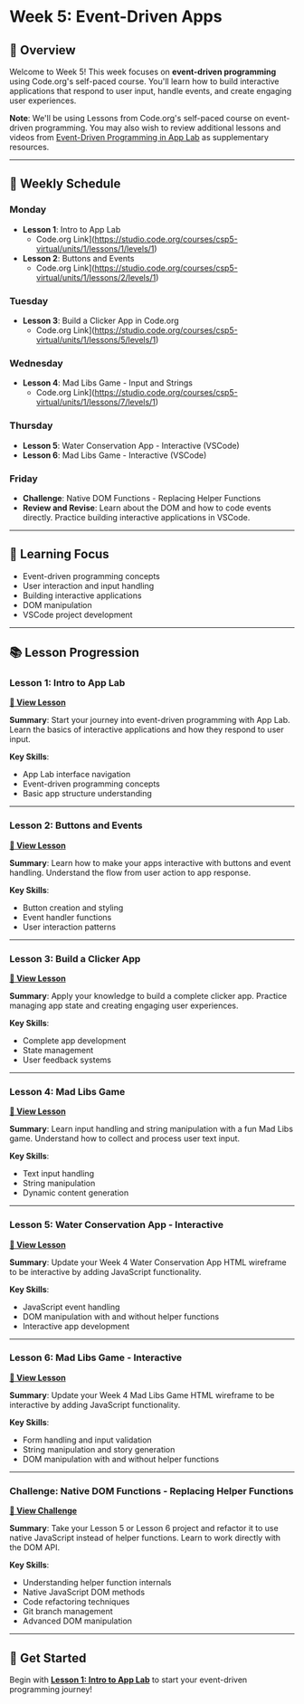 # Week 5: Event-Driven Apps

## 🎯 **Overview**

Welcome to Week 5! This week focuses on **event-driven programming** using Code.org's self-paced course. You'll learn how to build interactive applications that respond to user input, handle events, and create engaging user experiences.

**Note**: We'll be using Lessons from Code.org's self-paced course on event-driven programming. You may also wish to review additional lessons and videos from [Event-Driven Programming in App Lab](https://studio.code.org/courses/csp5-virtual/units/1) as supplementary resources.

---

## 📅 **Weekly Schedule**

### **Monday**
- **Lesson 1**: Intro to App Lab
  - Code.org Link](https://studio.code.org/courses/csp5-virtual/units/1/lessons/1/levels/1)
- **Lesson 2**: Buttons and Events
  - Code.org Link](https://studio.code.org/courses/csp5-virtual/units/1/lessons/2/levels/1)

### **Tuesday**
- **Lesson 3**: Build a Clicker App in Code.org
  - Code.org Link](https://studio.code.org/courses/csp5-virtual/units/1/lessons/5/levels/1)

### **Wednesday**
- **Lesson 4**: Mad Libs Game - Input and Strings
  - Code.org Link](https://studio.code.org/courses/csp5-virtual/units/1/lessons/7/levels/1)

### **Thursday**
- **Lesson 5**: Water Conservation App - Interactive (VSCode)
- **Lesson 6**: Mad Libs Game - Interactive (VSCode)

### **Friday**
- **Challenge**: Native DOM Functions - Replacing Helper Functions
- **Review and Revise**: Learn about the DOM and how to code events directly. Practice building interactive applications in VSCode.

---

## 🎯 **Learning Focus**

- Event-driven programming concepts
- User interaction and input handling
- Building interactive applications
- DOM manipulation
- VSCode project development

---

## 📚 **Lesson Progression**

### **Lesson 1: Intro to App Lab**
**[📖 View Lesson](./lesson-1-intro-to-app-lab.md)**

**Summary**: Start your journey into event-driven programming with App Lab. Learn the basics of interactive applications and how they respond to user input.

**Key Skills**: 
- App Lab interface navigation
- Event-driven programming concepts
- Basic app structure understanding

---

### **Lesson 2: Buttons and Events**
**[📖 View Lesson](./lesson-2-buttons-and-events.md)**

**Summary**: Learn how to make your apps interactive with buttons and event handling. Understand the flow from user action to app response.

**Key Skills**:
- Button creation and styling
- Event handler functions
- User interaction patterns

---

### **Lesson 3: Build a Clicker App**
**[📖 View Lesson](./lesson-3-build-clicker-app.md)**

**Summary**: Apply your knowledge to build a complete clicker app. Practice managing app state and creating engaging user experiences.

**Key Skills**:
- Complete app development
- State management
- User feedback systems

---

### **Lesson 4: Mad Libs Game**
**[📖 View Lesson](./lesson-4-mad-libs-game.md)**

**Summary**: Learn input handling and string manipulation with a fun Mad Libs game. Understand how to collect and process user text input.

**Key Skills**:
- Text input handling
- String manipulation
- Dynamic content generation

---

### **Lesson 5: Water Conservation App - Interactive**
**[📖 View Lesson](./lesson-5-water-conservation-app.md)**

**Summary**: Update your Week 4 Water Conservation App HTML wireframe to be interactive by adding JavaScript functionality.

**Key Skills**:
- JavaScript event handling
- DOM manipulation with and without helper functions
- Interactive app development

---

### **Lesson 6: Mad Libs Game - Interactive**
**[📖 View Lesson](./lesson-6-mad-libs-game.md)**

**Summary**: Update your Week 4 Mad Libs Game HTML wireframe to be interactive by adding JavaScript functionality.

**Key Skills**:
- Form handling and input validation
- String manipulation and story generation
- DOM manipulation with and without helper functions

---

### **Challenge: Native DOM Functions - Replacing Helper Functions**
**[📖 View Challenge](./lesson-7-native-dom-functions.md)**

**Summary**: Take your Lesson 5 or Lesson 6 project and refactor it to use native JavaScript instead of helper functions. Learn to work directly with the DOM API.

**Key Skills**:
- Understanding helper function internals
- Native JavaScript DOM methods
- Code refactoring techniques
- Git branch management
- Advanced DOM manipulation

---

## 🚀 **Get Started**

Begin with **[Lesson 1: Intro to App Lab](./lesson-1-intro-to-app-lab.md)** to start your event-driven programming journey!
